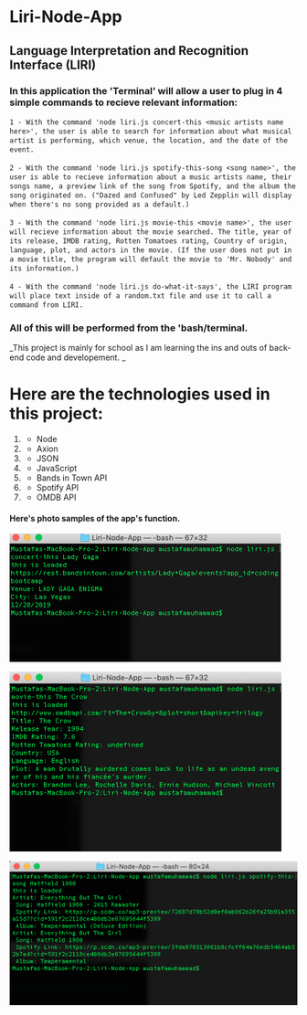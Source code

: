 # Liri-Node-App

## Language Interpretation and Recognition Interface (LIRI)

### In this application the 'Terminal' will allow a user to plug in 4 simple commands to recieve relevant information:
    
    1 - With the command 'node liri.js concert-this <music artists name here>', the user is able to search for information about what musical artist is performing, which venue, the location, and the date of the event.

    2 - With the command 'node liri.js spotify-this-song <song name>', the user is able to recieve information about a music artists name, their songs name, a preview link of the song from Spotify, and the album the song originated on. ("Dazed and Confused" by Led Zepplin will display when there's no song provided as a default.)

    3 - With the command 'node liri.js movie-this <movie name>', the user will recieve information about the movie searched. The title, year of its release, IMDB rating, Rotten Tomatoes rating, Country of origin, language, plot, and actors in the movie. (If the user does not put in a movie title, the program will default the movie to 'Mr. Nobody' and its information.)

    4 - With the command 'node liri.js do-what-it-says', the LIRI program will place text inside of a random.txt file and use it to call a command from LIRI.

### All of this will be performed from the 'bash/terminal.  

_This project is mainly for school as I am learning the ins and outs of back-end code and developement. _ 

# Here are the technologies used in this project:
  1.  - Node
  1.  - Axion
  1.  - JSON
  1.  - JavaScript
  1.  - Bands in Town API
  1.  - Spotify API
  1.  - OMDB API

  #### Here's photo samples of the app's function.
  
![Lady Gaga Concert](images/concert-this%20Lady%20Gaga.png)
    
![The Crow Movie](images/movie-this%20The%20Crow.png)

![Everything But The Girl](images/Everything%20But%20The%20Girl%20Song.png)
  
